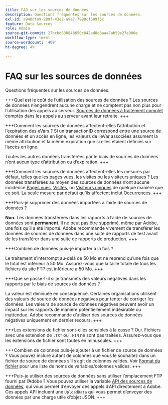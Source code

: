 ```yaml
---
title: FAQ sur les sources de données
description: Questions fréquentes sur les sources de données.
exl-id: a948dfe9-289f-43e2-a9e7-7990cf609f5c
feature: Data Sources
role: Admin
source-git-commit: 27bcbd638848650c842ad8d8aaa7ab59e27e900e
workflow-type: tm+mt
source-wordcount: '409'
ht-degree: 4%

---
```


# FAQ sur les sources de données

Questions fréquentes sur les sources de données.

+++Quel est le coût de l’utilisation des sources de données ?
Les sources de données n’engendrent aucune charge et ne comptent pas non plus pour l’utilisation des appels au serveur. [Sources de données à traitement complet](full-processing-eol.md) comptés dans les appels au serveur avant leur retraite.
+++

+++Comment les sources de données affectent-elles l’attribution et l’expiration des eVars ?
Si un transactionID correspond entre une source de données et un accès en ligne, les valeurs de l’eVar associées assument la même attribution et la même expiration que si elles étaient définies sur l’accès en ligne.

Toutes les autres données transférées par le biais de sources de données n’ont aucun type d’attribution ou d’expiration.
+++

+++Comment les sources de données affectent-elles les mesures par défaut, telles que les pages vues, les visites ou les visiteurs uniques ?
Les données transférées au moyen des sources de données n’ont aucune incidence [Pages vues](/help/components/metrics/page-views.md), [Visites](/help/components/metrics/visits.md), ou [Visiteurs uniques](/help/components/metrics/unique-visitors.md) de quelque manière que ce soit. La seule mesure par défaut qu’ils affectent inclut [Occurrences](/help/components/metrics/occurrences.md).
+++

+++Puis-je supprimer des données importées à l’aide de sources de données ?

**Non.** Les données transférées dans les rapports à l’aide de sources de données sont **permanent**. Il ne peut pas être supprimé, même par Adobe, une fois qu’il a été importé. Adobe recommande vivement de transférer les données de sources de données dans une suite de rapports de test avant de les transférer dans une suite de rapports de production.
+++

+++Combien de données puis-je importer à la fois ?

Le traitement s’interrompt au-delà de 50 Mo et ne reprend qu’une fois que le total est inférieur à 50 Mo. Assurez-vous que la taille totale de tous les fichiers du site FTP est inférieure à 50 Mo.
+++

+++Que se passe-t-il si je transmets des valeurs négatives dans les rapports par le biais de sources de données ?

La valeur est diminuée en conséquence. Certaines organisations utilisent des valeurs de source de données négatives pour tenter de corriger les données. Les valeurs de source de données négatives peuvent avoir un impact sur les rapports de manière potentiellement indésirable ou inattendue. Adobe recommande d’utiliser des sources de données négatives uniquement en dernier recours.
+++

+++Les extensions de fichier sont-elles sensibles à la casse ?
Oui. Fichiers avec une extension de `.TXT` ou `.FIN` ne sont pas traitées. Assurez-vous que les extensions de fichier sont toutes en minuscules.
+++

+++Combien de colonnes puis-je ajouter à un fichier de source de données ?
Vous pouvez inclure autant de colonnes que vous le souhaitez dans un fichier de source de données s’il s’agit de colonnes valides. Voir [Format du fichier](file-format.md) pour une liste de noms de variables/colonnes valides.
+++

+++Puis-je utiliser des sources de données sans utiliser l’emplacement FTP fourni par l’Adobe ?
Vous pouvez utiliser la variable [API des sources de données](https://developer.adobe.com/analytics-apis/docs/1.4/guides/data-sources/), qui vous permet d’envoyer des appels d’API directement à Adobe. Ces appels API incluent une `UploadData` qui vous permet d’envoyer des données par une charge utile d’objet JSON.
+++
